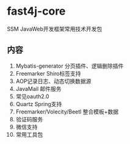 # fast4j-core
SSM JavaWeb开发框架常用技术开发包

## 内容
1. Mybatis-generator 分页插件、逻辑删除插件
2. Freemarker Shiro标签支持
3. AOP记录日志、动态切换数据源
4. JavaMail 邮件服务
5. 常见oauth2.0
6. Quartz Spring支持
7. Freemarker/Volecity/Beetl 整合模板+数据
8. 验证码服务
9. 微信支持
10. 常用工具包
